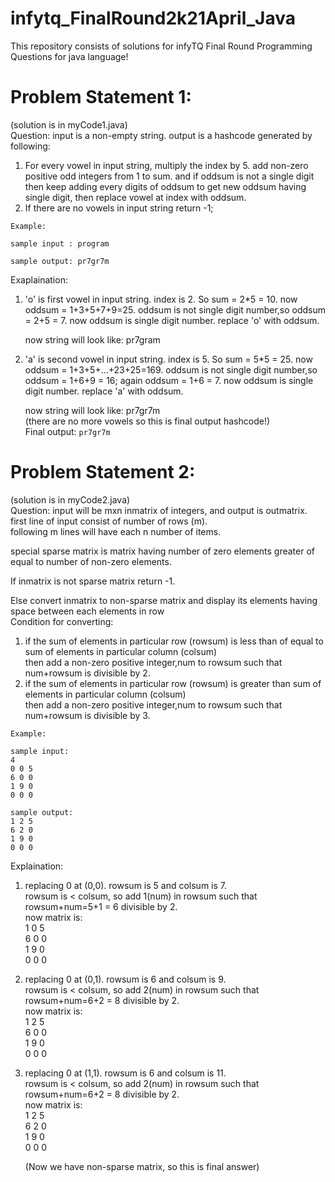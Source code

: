 # infytq_FinalRound2k21April_Java
This repository consists of solutions for infyTQ Final Round Programming Questions for java language!

# Problem Statement 1:
(solution is in myCode1.java)  
Question: input is a non-empty string. output is a hashcode generated by following:
1. For every vowel in input string, multiply the index by 5. add non-zero positive odd integers from 1 to sum.
and if oddsum is not a single digit then keep adding every digits of oddsum to get new oddsum having single digit,
then replace vowel at index with oddsum.  
2. If there are no vowels in input string return -1;

```
Example:

sample input : program

sample output: pr7gr7m
```

Exaplaination:
1. 'o' is first vowel in input string. index is 2.
    So sum = 2*5 = 10. now oddsum = 1+3+5+7+9=25.
    oddsum is not single digit number,so
    oddsum = 2+5 = 7. now oddsum is single digit number.
    replace 'o' with oddsum.
   
   now string will look like: pr7gram
   
2. 'a' is second vowel in input string. index is 5.
    So sum = 5*5 = 25. now oddsum = 1+3+5+...+23+25=169.
    oddsum is not single digit number,so
    oddsum = 1+6+9 = 16; again oddsum = 1+6 = 7. now oddsum is single digit number.
    replace 'a' with oddsum.
    
    now string will look like: pr7gr7m  
    (there are no more vowels so this is final output hashcode!)  
    Final output: `pr7gr7m`
    
# Problem Statement 2:
(solution is in myCode2.java)  
Question: input will be mxn inmatrix of integers, and output is outmatrix.  
first line of input consist of number of rows (m).  
following m lines will have each n number of items.  

special sparse matrix is matrix having number of zero elements greater of equal to number of non-zero elements.

If inmatrix is not sparse matrix return -1.  

Else convert inmatrix to non-sparse matrix and display its elements having space between each elements in row  
Condition for converting:  
1. if the sum of elements in particular row (rowsum) is less than of equal to sum of elements in particular column (colsum)  
   then add a non-zero positive integer,num to rowsum such that num+rowsum is divisible by 2.  
2. if the sum of elements in particular row (rowsum) is greater than sum of elements in particular column (colsum)  
   then add a non-zero positive integer,num to rowsum such that num+rowsum is divisible by 3.

```
Example:

sample input:
4
0 0 5
6 0 0
1 9 0
0 0 0

sample output:
1 2 5
6 2 0
1 9 0
0 0 0
```

Explaination:
1. replacing 0 at (0,0). rowsum is 5 and colsum is 7.  
   rowsum is < colsum, so add 1(num) in rowsum such that rowsum+num=5+1 = 6 divisible by 2.  
   now matrix is:  
   1 0 5  
   6 0 0  
   1 9 0  
   0 0 0  
   
2. replacing 0 at (0,1). rowsum is 6 and colsum is 9.  
   rowsum is < colsum, so add 2(num) in rowsum such that rowsum+num=6+2 = 8 divisible by 2.  
   now matrix is:  
   1 2 5  
   6 0 0  
   1 9 0  
   0 0 0  
   
3. replacing 0 at (1,1). rowsum is 6 and colsum is 11.  
   rowsum is < colsum, so add 2(num) in rowsum such that rowsum+num=6+2 = 8 divisible by 2.  
   now matrix is:  
   1 2 5  
   6 2 0  
   1 9 0  
   0 0 0  
   
   (Now we have non-sparse matrix, so this is final answer)
